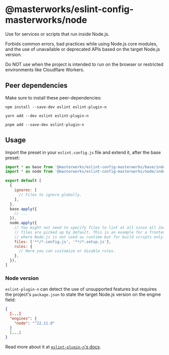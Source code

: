 # @masterworks/eslint-config-masterworks/node

Use for services or scripts that run inside Node.js.

Forbids common errors, bad practices while using Node.js core modules, and the use of unavailable or deprecated APIs based on the target Node.js version.

Do NOT use when the project is intended to run on the browser or restricted environments like Cloudflare Workers.

## Peer dependencies

Make sure to install these peer-dependencies:

```shell
npm install --save-dev eslint eslint-plugin-n
```

```shell
yarn add --dev eslint eslint-plugin-n
```

```shell
pnpm add --save-dev eslint-plugin-n
```

## Usage

Import the preset in your `eslint.config.js` file and extend it, after the base preset:

```js
import * as base from '@masterworks/eslint-config-masterworks/base/index.js'
import * as node from '@masterworks/eslint-config-masterworks/node/index.js'

export default [
  {
    ignores: [
      // Files to ignore globally.
    ],
  },
  base.apply({
    // ...
  }),
  node.apply({
    // You might not need to specify files to lint at all since all JavaScript
    // files are picked up by default. This is an example for a frontend project
    // where Node.js is not used as runtime but for build scripts only.
    files: ['**/*.config.js', '**/*.setup.js'],
    rules: {
      // Here you can customize or disable rules.
    },
  }),
]
```

### Node version

`eslint-plugin-n` can detect the use of unsupported features but requires the project's `package.json` to state the target Node.js version on the engine field:

```json
{
  [...]
  "engines": {
    "node": "^22.11.0"
  }
  [...]
}
```

Read more about it at [`eslint-plugin-n`'s docs](https://github.com/eslint-community/eslint-plugin-n/blob/master/README.md#-install--usage).

